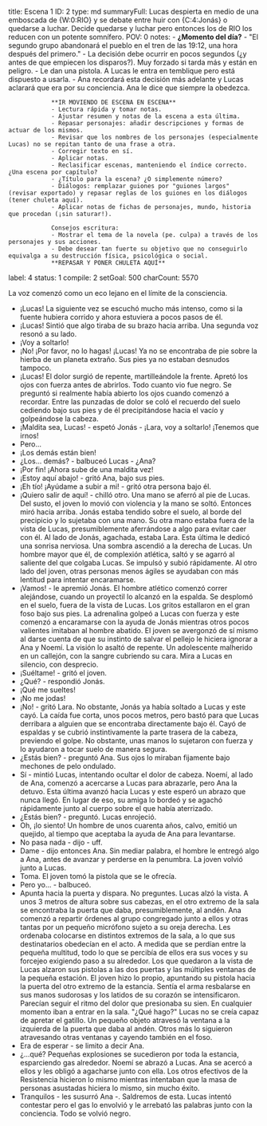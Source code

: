 title:          Escena 1
ID:             2
type:           md
summaryFull:    Lucas despierta en medio de una emboscada de {W:0:RIO} y se debate entre huir con {C:4:Jonás} o quedarse a luchar. Decide quedarse y luchar pero entonces los de RIO los reducen con un potente somnífero.
POV:            0
notes:          - **¿Momento del día?**
                - "El segundo grupo abandonará el pueblo en el tren de las 19:12, una hora después del primero."
                - La decisión debe ocurrir en pocos segundos (¿y antes de que empiecen los disparos?). Muy forzado si tarda más y están en peligro.
                - Le dan una pistola. A Lucas le entra en temblique pero está dispuesto a usarla.
                - Ana recordará esta decisión más adelante y Lucas aclarará que era por su conciencia. Ana le dice que siempre la obedezca.
                
                **IR MOVIENDO DE ESCENA EN ESCENA**
                - Lectura rápida y tomar notas.
                - Ajustar resumen y notas de la escena a esta última.
                - Repasar personajes: añadir descripciones y formas de actuar de los mismos.
                - Revisar que los nombres de los personajes (especialmente Lucas) no se repitan tanto de una frase a otra.
                - Corregir texto en sí.
                - Aplicar notas.
                - Reclasificar escenas, manteniendo el índice correcto. ¿Una escena por capítulo?
                - ¿Título para la escena? ¿O simplemente número?
                - Diálogos: remplazar guiones por "guiones largos" (revisar exportado) y repasar reglas de los guiones en los diálogos (tener chuleta aquí).
                - Aplicar notas de fichas de personajes, mundo, historia que procedan (¡sin saturar!).
                
                Consejos escritura:
                - Mostrar el tema de la novela (pe. culpa) a través de los personajes y sus acciones.
                - Debe desear tan fuerte su objetivo que no conseguirlo equivalga a su destrucción física, psicológica o social.
                **REPASAR Y PONER CHULETA AQUÍ**
label:          4
status:         1
compile:        2
setGoal:        500
charCount:      5570


La voz comenzó como un eco lejano en el límite de la consciencia.
- ¡Lucas!
La siguiente vez se escuchó mucho más intenso, como si la fuente hubiera corrido y ahora estuviera a pocos pasos de él.
- ¡Lucas!
Sintió que algo tiraba de su brazo hacia arriba. Una segunda voz resonó a su lado. 
- ¡Voy a soltarlo!
- ¡No! ¡Por favor, no lo hagas! ¡Lucas!
Ya no se encontraba de pie sobre la hierba de un planeta extraño. Sus pies ya no estaban desnudos tampoco.
- ¡Lucas!
El dolor surgió de repente, martilleándole la frente. Apretó los ojos con fuerza antes de abrirlos. 
Todo cuanto vio fue negro.
Se preguntó si realmente había abierto los ojos cuando comenzó a recordar. Entre las punzadas de dolor se coló el recuerdo del suelo cediendo bajo sus pies y de él precipitándose hacia el vacío y golpeándose la cabeza.
- ¡Maldita sea, Lucas! - espetó Jonás - ¡Lara, voy a soltarlo! ¡Tenemos que irnos!
- Pero...
- ¡Los demás están bien!
- ¿Los... demás? - balbuceó Lucas - ¿Ana?
- ¡Por fin! ¡Ahora sube de una maldita vez!
- ¡Estoy aquí abajo! - gritó Ana, bajo sus pies.
- ¡Eh tío! ¡Ayúdame a subir a mi! - gritó otra persona bajo él.
- ¡Quiero salir de aquí! - chilló otro.
Una mano se aferró al pie de Lucas. Del susto, el joven lo movió con violencia y la mano se soltó.
Entonces miró hacia arriba. Jonás estaba tendido sobre el suelo, al borde del precipicio y lo sujetaba con una mano. Su otra mano estaba fuera de la vista de Lucas, presumiblemente aferrándose a algo para evitar caer con él.
Al lado de Jonás, agachada, estaba Lara. Esta última le dedicó una sonrisa nerviosa.
Una sombra ascendió a la derecha de Lucas. Un hombre mayor que él, de complexión atlética, saltó y se agarró al saliente del que colgaba Lucas. Se impulsó y subió rápidamente. Al otro lado del joven, otras personas menos ágiles se ayudaban con más lentitud para intentar encaramarse.
- ¡Vamos! - le apremió Jonás.
El hombre atlético comenzó correr alejándose, cuando un proyectil lo alcanzó en la espalda. Se desplomó en el suelo, fuera de la vista de Lucas.
Los gritos estallaron en el gran foso bajo sus pies. La adrenalina golpeó a Lucas con fuerza y este comenzó a encaramarse con la ayuda de Jonás mientras otros pocos valientes imitaban al hombre abatido.
El joven se avergonzó de sí mismo al darse cuenta de que su instinto de salvar el pellejo le hiciera ignorar a Ana y Noemí.
La visión lo asaltó de repente. Un adolescente malherido en un callejón, con la sangre cubriendo su cara. Mira a Lucas en silencio, con desprecio.
- ¡Suéltame! - gritó el joven.
- ¿Qué? - respondió Jonás.
- ¡Qué me sueltes!
- ¡No me jodas!
- ¡No! - gritó Lara.
No obstante, Jonás ya había soltado a Lucas y este cayó. La caída fue corta, unos pocos metros, pero bastó para que Lucas derribara a alguien que se encontraba directamente bajo él. Cayó de espaldas y se cubrió instintivamente la parte trasera de la cabeza, previendo el golpe. No obstante, unas manos lo sujetaron con fuerza y lo ayudaron a tocar suelo de manera segura.
- ¿Estás bien? - preguntó Ana.
Sus ojos lo miraban fijamente bajo mechones de pelo ondulado.
- Sí - mintió Lucas, intentando ocultar el dolor de cabeza.
Noemí, al lado de Ana, comenzó a acercarse a Lucas para abrazarle, pero Ana la detuvo. Esta última avanzó hacia Lucas y este esperó un abrazo que nunca llegó. En lugar de eso, su amiga lo bordeó y se agachó rápidamente junto al cuerpo sobre el que había aterrizado.
- ¿Estás bien? - preguntó.
Lucas enrojeció.
- Oh, ¡lo siento!
Un hombre de unos cuarenta años, calvo, emitió un quejido, al tiempo que aceptaba la ayuda de Ana para levantarse.
- No pasa nada - dijo - uff.
- Dame - dijo entonces Ana.
Sin mediar palabra, el hombre le entregó algo a Ana, antes de avanzar y perderse en la penumbra.
La joven volvió junto a Lucas.
- Toma.
El joven tomó la pistola que se le ofrecía.
- Pero yo... - balbuceó.
- Apunta hacia la puerta y dispara. No preguntes.
Lucas alzó la vista. A unos 3 metros de altura sobre sus cabezas, en el otro extremo de la sala se encontraba la puerta que daba, presumiblemente, al andén.
Ana comenzó a repartir órdenes al grupo congregado junto a ellos y otras tantas por un pequeño micrófono sujeto a su oreja derecha. Les ordenaba colocarse en distintos extremos de la sala, a lo que sus destinatarios obedecían en el acto. A medida que se perdían entre la pequeña multitud, todo lo que se percibía de ellos era sus voces y su forcejeo exigiendo paso a su alrededor.
Los que quedaron a la vista de Lucas alzaron sus pistolas a las dos puertas y las múltiples ventanas de la pequeña estación.
El joven hizo lo propio, apuntando su pistola hacia la puerta del otro extremo de la estancia. Sentía el arma resbalarse en sus manos sudorosas y los latidos de su corazón se intensificaron. Parecían seguir el ritmo del dolor que presionaba su sien.
En cualquier momento iban a entrar en la sala.
"¿Qué hago?"
Lucas no se creía capaz de apretar el gatillo.
Un pequeño objeto atravesó la ventana a la izquierda de la puerta que daba al andén. Otros más lo siguieron atravesando otras ventanas y cayendo también en el foso.
- Era de esperar - se limito a decir Ana.
- ¿...qué?
Pequeñas explosiones se sucedieron por toda la estancia, esparciendo gas alrededor.
Noemí se abrazó a Lucas. Ana se acercó a ellos y les obligó a agacharse junto con ella. Los otros efectivos de la Resistencia hicieron lo mismo mientras intentaban que la masa de personas asustadas hiciera lo mismo, sin mucho éxito.
- Tranquilos - les susurró Ana -. Saldremos de esta.
Lucas intentó contestar pero el gas lo envolvió y le arrebató las palabras junto con la conciencia.
Todo se volvió negro.
